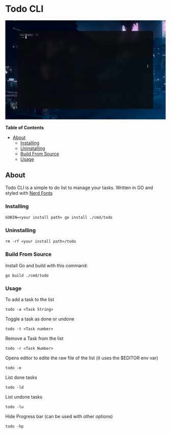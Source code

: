 Todo CLI
============


![prompt](https://raw.githubusercontent.com/HxX2/todocli/main/.github/assets/todo.gif)


**Table of Contents**

<!-- toc -->

- [About](#about)
  * [Installing](#installing)
  * [Uninstalling](#uninstalling)
  * [Build From Source](#build-from-source)
  * [Usage](#usage)

<!-- tocstop -->

## About

Todo CLI is a simple to do list to manage your tasks.
Written in GO and styled with [Nerd Fonts](https://www.nerdfonts.com/)

### Installing

```console
GOBIN=<your install path> go install ./cmd/todo
```

### Uninstalling

```console
rm -rf <your install path>/todo
```

### Build From Source

Install Go and build with this command:

```console
go build ./cmd/todo 
```

### Usage

To add a task to the list

```console
todo -a <Task String>
```
Toggle a task as done or undone

```console
todo -t <Task number>
```
Remove a Task from the list

```console
todo -r <Task Number>
```
Opens editor to edite the raw file of the list (it uses the $EDITOR env var)

```console
todo -e 
```

List done tasks

```console
todo -ld
```

List undone tasks

```console
todo -lu
```

Hide Progress bar (can be used with other options)

```console
todo -hp
```
